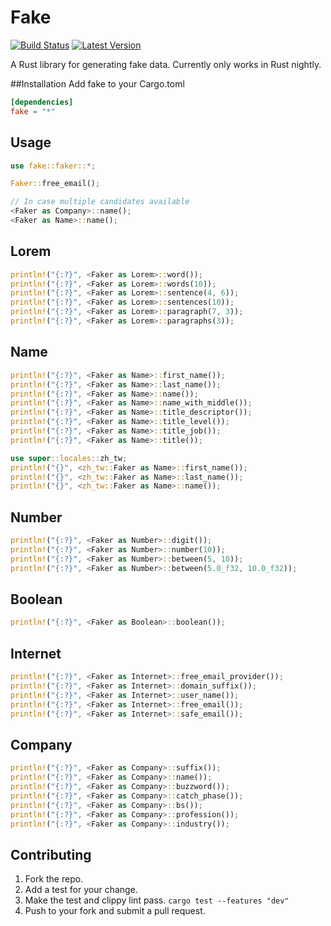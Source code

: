 # Fake
[![Build Status](https://travis-ci.org/cksac/fake-rs.svg?branch=master)](https://travis-ci.org/cksac/fake-rs)
[![Latest Version](https://img.shields.io/crates/v/fake.svg)](https://crates.io/crates/fake)

A Rust library for generating fake data. Currently only works in Rust nightly.

##Installation
Add fake to your Cargo.toml
```toml
[dependencies]
fake = "*"
```
## Usage
```rust
use fake::faker::*;

Faker::free_email();

// In case multiple candidates available
<Faker as Company>::name();
<Faker as Name>::name();
```
## Lorem
```rust
println!("{:?}", <Faker as Lorem>::word());
println!("{:?}", <Faker as Lorem>::words(10));
println!("{:?}", <Faker as Lorem>::sentence(4, 6));
println!("{:?}", <Faker as Lorem>::sentences(10));
println!("{:?}", <Faker as Lorem>::paragraph(7, 3));
println!("{:?}", <Faker as Lorem>::paragraphs(3));
```
## Name
```rust
println!("{:?}", <Faker as Name>::first_name());
println!("{:?}", <Faker as Name>::last_name());
println!("{:?}", <Faker as Name>::name());
println!("{:?}", <Faker as Name>::name_with_middle());
println!("{:?}", <Faker as Name>::title_descriptor());
println!("{:?}", <Faker as Name>::title_level());
println!("{:?}", <Faker as Name>::title_job());
println!("{:?}", <Faker as Name>::title());

use super::locales::zh_tw;
println!("{}", <zh_tw::Faker as Name>::first_name());
println!("{}", <zh_tw::Faker as Name>::last_name());
println!("{}", <zh_tw::Faker as Name>::name());
```
## Number
```rust
println!("{:?}", <Faker as Number>::digit());
println!("{:?}", <Faker as Number>::number(10));
println!("{:?}", <Faker as Number>::between(5, 10));
println!("{:?}", <Faker as Number>::between(5.0_f32, 10.0_f32));
```
## Boolean
```rust
println!("{:?}", <Faker as Boolean>::boolean());
```
## Internet
```rust
println!("{:?}", <Faker as Internet>::free_email_provider());
println!("{:?}", <Faker as Internet>::domain_suffix());
println!("{:?}", <Faker as Internet>::user_name());
println!("{:?}", <Faker as Internet>::free_email());
println!("{:?}", <Faker as Internet>::safe_email());
```
## Company
```rust
println!("{:?}", <Faker as Company>::suffix());
println!("{:?}", <Faker as Company>::name());
println!("{:?}", <Faker as Company>::buzzword());
println!("{:?}", <Faker as Company>::catch_phase());
println!("{:?}", <Faker as Company>::bs());
println!("{:?}", <Faker as Company>::profession());
println!("{:?}", <Faker as Company>::industry());
```

## Contributing
1. Fork the repo.
3. Add a test for your change.
4. Make the test and clippy lint pass. `cargo test --features "dev"`
5. Push to your fork and submit a pull request.
